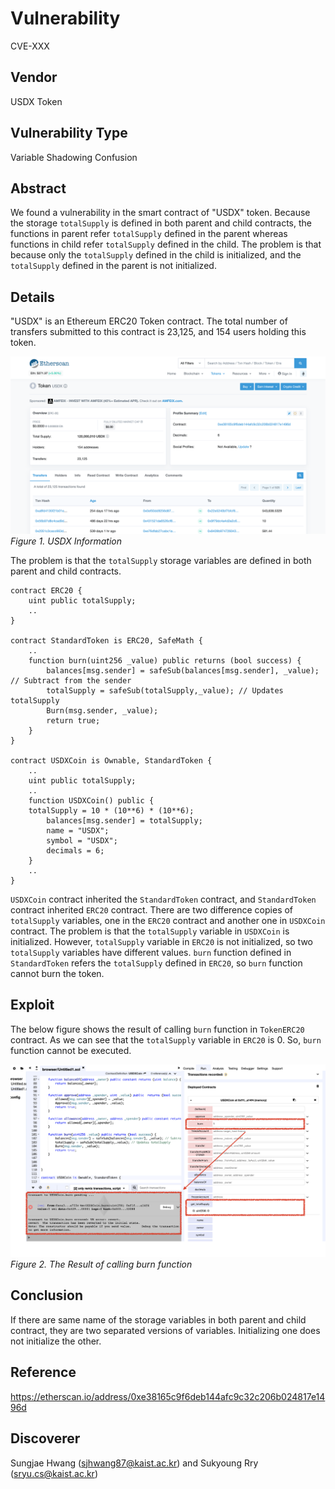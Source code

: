 # Vulnerability
CVE-XXX

## Vendor
USDX Token

## Vulnerability Type
Variable Shadowing Confusion

## Abstract
We found a vulnerability in the smart contract of "USDX" token.
Because the storage `totalSupply` is defined in both parent and child contracts, the functions in parent refer `totalSupply` defined in the parent whereas functions in child refer `totalSupply` defined in the child. The problem is that because only the `totalSupply` defined in the child is initialized, and the `totalSupply` defined in the parent is not initialized.

## Details
"USDX" is an Ethereum ERC20 Token contract. 
The total number of transfers submitted to this contract is 23,125, and 154 users holding this token.

![](./img/shadow_06_1.png)
  *Figure 1. USDX Information*

The problem is that the `totalSupply` storage variables are defined in both parent and child contracts.

```
contract ERC20 {
    uint public totalSupply;
    ..
}

contract StandardToken is ERC20, SafeMath {
    ..
    function burn(uint256 _value) public returns (bool success) {
        balances[msg.sender] = safeSub(balances[msg.sender], _value); // Subtract from the sender
        totalSupply = safeSub(totalSupply,_value); // Updates totalSupply
        Burn(msg.sender, _value);
        return true;
    }
}

contract USDXCoin is Ownable, StandardToken {
    ..
    uint public totalSupply;
    ..
    function USDXCoin() public {
    totalSupply = 10 * (10**6) * (10**6);
        balances[msg.sender] = totalSupply;
        name = "USDX";
        symbol = "USDX";
        decimals = 6;
    }
    ..
}
```
`USDXCoin` contract inherited the `StandardToken` contract, and `StandardToken` contract inherited `ERC20` contract.
There are two difference copies of `totalSupply` variables, one in the `ERC20` contract and another one in `USDXCoin` contract.
The problem is that the `totalSupply` variable in `USDXCoin` is initialized. However, `totalSupply` variable in `ERC20` is not initialized, so two `totalSupply` variables have different values. `burn` function defined in `StandardToken` refers the `totalSupply` defined in `ERC20`, so `burn` function cannot burn the token.

## Exploit
The below figure shows the result of calling `burn` function in `TokenERC20` contract.
As we can see that the `totalSupply` variable in `ERC20` is 0.
So, `burn` function cannot be executed.

  ![](./img/shadow_06_2.png)
  *Figure 2. The Result of calling burn function*

## Conclusion
If there are same name of the storage variables in both parent and child contract, they are two separated versions of variables. Initializing one does not initialize the other.

## Reference
https://etherscan.io/address/0xe38165c9f6deb144afc9c32c206b024817e1496d

## Discoverer
Sungjae Hwang (sjhwang87@kaist.ac.kr) and Sukyoung Rry (sryu.cs@kaist.ac.kr)
